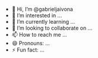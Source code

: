 - 👋 Hi, I’m @gabrieljaivona
- 👀 I’m interested in ...
- 🌱 I’m currently learning ...
- 💞️ I’m looking to collaborate on ...
- 📫 How to reach me ...
- 😄 Pronouns: ...
- ⚡ Fun fact: ...

<!---
gabrieljaivona/gabrieljaivona is a ✨ special ✨ repository because its `README.md` (this file) appears on your GitHub profile.
You can click the Preview link to take a look at your changes.
--->

